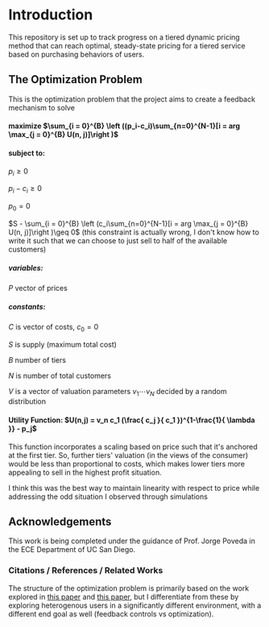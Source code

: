 # Introduction

This repository is set up to track progress on a tiered dynamic pricing method that can reach optimal, steady-state pricing for a tiered service based on purchasing behaviors of users.

## The Optimization Problem

This is the optimization problem that the project aims to create a feedback mechanism to solve

#### maximize $\sum_{i = 0}^{B} \left ((p_i-c_i)\sum_{n=0}^{N-1}[i = arg \max_{j = 0}^{B} U(n, j)]\right )$

#### subject  to:

$p_i \geq 0$

$p_i - c_i \geq 0$

$p_0 = 0$

$S - \sum_{i = 0}^{B} \left (c_i\sum_{n=0}^{N-1}[i = arg \max_{j = 0}^{B} U(n, j)]\right )\geq 0$ (this constraint is actually wrong, I don't know how to write it such that we can choose to just sell to half of the available customers)

##### variables:

$P$ vector of prices

##### constants:

$C$ is vector of costs, $c_0 = 0$

$S$ is supply (maximum total cost)

$B$ number of tiers

$N$ is number of total customers

$V$ is a vector of valuation parameters $v_1 \cdots v_N$ decided by a random distribution

#### Utility Function: $U(n,j) = v_n c_1 (\frac{ c_j }{ c_1 })^{1-\frac{1}{ \lambda }} - p_j$

This function incorporates a scaling based on price such that it's anchored at the first tier. So, further tiers' valuation (in the views of the consumer) would be less than proportional to costs, which makes lower tiers more appealing to sell in the highest profit situation.

I think this was the best way to maintain linearity with respect to price while addressing the odd situation I observed through simulations

## Acknowledgements

This work is being completed under the guidance of Prof. Jorge Poveda in the ECE Department of UC San Diego.

### Citations / References / Related Works

The structure of the optimization problem is primarily based on the work explored in [this paper](https://www.sciencedirect.com/science/article/pii/S138912861300340X?casa_token=LJkBgYreLNIAAAAA:94vZKK7_701dl5zZapBUdRnQ3rvvUEmGySAgZ6tB8VojNyvEI5w32wylG8wkBtx7E-Uki3YQ-Io) and [this paper](https://link.springer.com/article/10.1007/s12243-009-0149-3), but I differentiate from these by exploring heterogenous users in a significantly different environment, with a different end goal as well (feedback controls vs optimization). 
